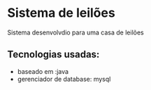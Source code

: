 # Sistema de leilões
  Sistema desenvolvdio para uma casa de leilões

## Tecnologias usadas:
  * baseado em :java
  * gerenciador de database: mysql